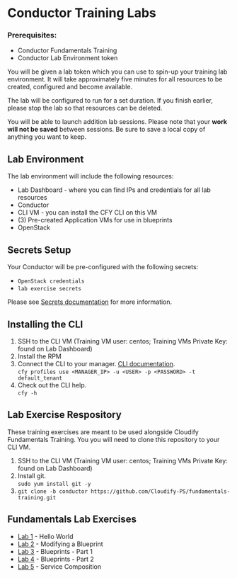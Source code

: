 # Conductor Training Labs
### Prerequisites:
* Conductor Fundamentals Training
* Conductor Lab Environment token 

You will be given a lab token which you can use to spin-up your training lab environment. It will take approximately five minutes for all resources to be created, configured and become available. 

The lab will be configured to run for a set duration. If you finish earlier, please stop the lab so that resources can be deleted. 

You will be able to launch addition lab sessions. Please note that your <b>work will not be saved</b> between sessions. Be sure to save a local copy of anything you want to keep.

## Lab Environment

The lab environment will include the following resources:

* Lab Dashboard - where you can find IPs and credentials for all lab resources
* Conductor
* CLI VM - you can install the CFY CLI on this VM
* (3) Pre-created Application VMs for use in blueprints
* OpenStack 

## Secrets Setup

Your Conductor will be pre-configured with the following secrets:

* `OpenStack credentials`
* `lab exercise secrets`

Please see [Secrets documentation](https://conductor.windriver.com/docs/22.03/cli/orch_cli/secrets/) for more information. 

## Installing the CLI
1. SSH to the CLI VM (Training VM user: centos; Training VMs Private Key: found on Lab Dashboard)
2. Install the RPM
3. Connect the CLI to your manager. [CLI documentation](https://conductor.windriver.com/docs/22.03/cli/maint_cli/profiles/).  
`cfy profiles use <MANAGER_IP> -u <USER> -p <PASSWORD> -t default_tenant`
4. Check out the CLI help.  
`cfy -h`


## Lab Exercise Respository
These training exercises are meant to be used alongside Cloudify Fundamentals Training. You you will need to clone this repository to your CLI VM.
1. SSH to the CLI VM (Training VM user: centos; Training VMs Private Key: found on Lab Dashboard)
2. Install git.  
`sudo yum install git -y`
3. `git clone -b conductor https://github.com/Cloudify-PS/fundamentals-training.git`

## Fundamentals Lab Exercises
* [Lab 1](lab1/README.md) - Hello World
* [Lab 2](lab2/README.md) - Modifying a Blueprint
* [Lab 3](lab3/README.md) - Blueprints - Part 1
* [Lab 4](lab4/README.md) - Blueprints - Part 2
* [Lab 5](lab5/README.md) - Service Composition